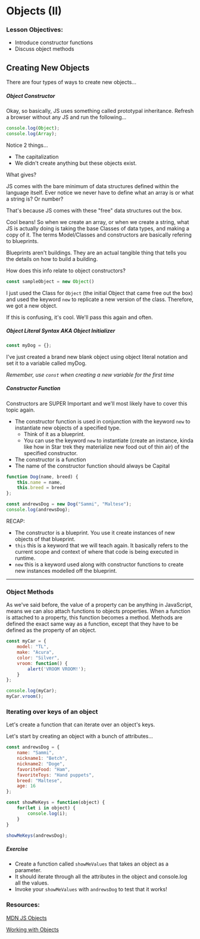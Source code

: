 # Objects (II)

### Lesson Objectives:
- Introduce constructor functions
- Discuss object methods

## Creating New Objects

There are four types of ways to create new objects...

##### Object Constructor

Okay, so basically, JS uses something called prototypal inheritance. Refresh a browser without any JS and run the following...

```js
console.log(Object);
console.log(Array);
```

Notice 2 things...
- The capitalization
- We didn't create anything but these objects exist.

What gives?

JS comes with the bare minimum of data structures defined within the language itself. Ever notice we never have to define what an array is or what a string is?  Or number?

That's because JS comes with these "free" data structures out the box.

Cool beans!  So when we create an array, or when we create a string, what JS is actually doing is taking the base Classes of data types, and making a copy of it. The terms Model/Classes and constructors are basically refering to blueprints.

Blueprints aren't buildings. They are an actual tangible thing that tells you the details on how to build a building.

How does this info relate to object constructors?

```js
const sampleObject = new Object()
```

I just used the Class for `Object` (the initial Object that came free out the box) and used the keyword `new` to replicate a new version of the class. Therefore, we got a new object.

If this is confusing, it's cool. We'll pass this again and often.

##### Object Literal Syntax AKA Object Initializer

```js
const myDog = {};
```

I've just created a brand new blank object using object literal notation and set it to a variable called myDog.

*Remember, use `const` when creating a new variable for the first time*

##### Constructor Function
Constructors are SUPER Important and we'll most likely have to cover this topic again.

- The constructor function is used in conjunction with the keyword `new` to instantiate new objects of a specified type.
	- Think of it as a blueprint.
	- You can use the keyword `new` to instantiate (create an instance, kinda like how in Star trek they materialize new food out of thin air) of the specified constructor.
- The constructor is a function
- The name of the constructor function should always be Capital

```js
function Dog(name, breed) {
	this.name = name,
	this.breed = breed
};

const andrewsDog = new Dog("Sammi", "Maltese");
console.log(andrewsDog);
```

RECAP:
- The constructor is a blueprint. You use it create instances of new objects of that blueprint.
- `this` this is a keyword that we will teach again. It basically refers to the current scope and context of where that code is being executed in runtime.
- `new` this is a keyword used along with constructor functions to create new instances modelled off the blueprint.

---

### Object Methods
As we've said before, the value of a property can be anything in JavaScript, means we can also attach functions to objects properties. When a function is attached to a property, this function becomes a method. Methods are defined the exact same way as a function, except that they have to be defined as the property of an object.

```javascript
const myCar = {
	model: "TL",
	make: "Acura",
	color: "Silver",
	vroom: function() {
		alert('VROOM VROOM!');
	}
};

console.log(myCar);
myCar.vroom();
```

### Iterating over keys of an object
Let's create a function that can iterate over an object's keys.

Let's start by creating an object with a bunch of attributes...

```js
const andrewsDog = {
	name: "Sammi",
	nickname1: "Betch",
	nickname2: "Doge",
	favoriteFood: "Ham",
	favoriteToys: "Hand puppets",
	breed: "Maltese",
	age: 16
};
```

```js
const showMeKeys = function(object) {
	for(let i in object) {
		console.log(i);
	}
}

showMeKeys(andrewsDog);
```

##### Exercise
- Create a function called `showMeValues` that takes an object as a parameter.
- It should iterate through all the attributes in the object and console.log all the values.
- Invoke your `showMeValues` with `andrewsDog` to test that it works!

### Resources:
[MDN JS Objects](https://developer.mozilla.org/en-US/docs/Web/JavaScript/Reference/Global_Objects/Object)

[Working with Objects](https://developer.mozilla.org/en-US/docs/Web/JavaScript/Guide/Working_with_Objects)